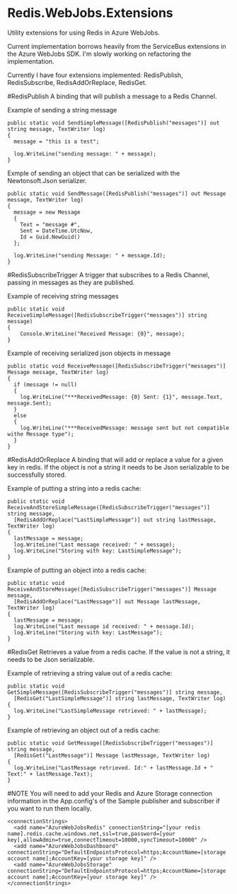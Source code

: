 # Redis.WebJobs.Extensions
Utility extensions for using Redis in Azure WebJobs.

Current implementation borrows heavily from the ServiceBus extensions in the Azure WebJobs SDK.  I'm slowly working on refactoring the implementation.

Currently I have four extensions implemented: RedisPublish, RedisSubscribe, RedisAddOrReplace, RedisGet.

#RedisPublish
A binding that will publish a message to a Redis Channel.

Example of sending a string message
```
public static void SendSimpleMessage([RedisPublish("messages")] out string message, TextWriter log)
{
  message = "this is a test";

  log.WriteLine("sending message: " + message);
}
```

Exmple of sending an object that can be serialized with the Newtonsoft.Json serializer.
```
public static void SendMessage([RedisPublish("messages")] out Message message, TextWriter log)
{
  message = new Message
  {
    Text = "message #",
    Sent = DateTime.UtcNow,
    Id = Guid.NewGuid()
  };

  log.WriteLine("sending Message: " + message.Id);
}
```

#RedisSubscribeTrigger
A trigger that subscribes to a Redis Channel, passing in messages as they are published.

Example of receiving string messages
```
public static void ReceiveSimpleMessage([RedisSubscribeTrigger("messages")] string message)
{
    Console.WriteLine("Received Message: {0}", message);
}
```

Example of receiving serialized json objects in message
```
public static void ReceiveMessage([RedisSubscribeTrigger("messages")] Message message, TextWriter log)
{
  if (message != null)
  {
    log.WriteLine("***ReceivedMessage: {0} Sent: {1}", message.Text, message.Sent);
  }
  else
  {
    log.WriteLine("***ReceivedMessage: message sent but not compatible withe Message type");
  }
}
```

#RedisAddOrReplace
A binding that will add or replace a value for a given key in redis.  If the object is not a string it needs to be Json serializable to be successfully stored.

Example of putting a string into a redis cache:
```
public static void ReceiveAndStoreSimpleMessage([RedisSubscribeTrigger("messages")] string message,
  [RedisAddOrReplace("LastSimpleMessage")] out string lastMessage, TextWriter log)
{
  lastMessage = message;
  log.WriteLine("Last message received: " + message);
  log.WriteLine("Storing with key: LastSimpleMessage");
}
```

Example of putting an object into a redis cache:
```
public static void ReceiveAndStoreMessage([RedisSubscribeTrigger("messages")] Message message,
  [RedisAddOrReplace("LastMessage")] out Message lastMessage, TextWriter log)
{
  lastMessage = message;
  log.WriteLine("Last message id received: " + message.Id);
  log.WriteLine("Storing with key: LastMessage");
}
```

#RedisGet
Retrieves a value from a redis cache.  If the value is not a string, it needs to be Json serializable.

Example of retrieving a string value out of a redis cache:
```
public static void GetSimpleMessage([RedisSubscribeTrigger("messages")] string message, 
  [RedisGet("LastSimpleMessage")] string lastMessage, TextWriter log)
{
  log.WriteLine("LastSimpleMessage retrieved: " + lastMessage);
}
```

Example of retrieving an object out of a redis cache:
```
public static void GetMessage([RedisSubscribeTrigger("messages")] string message, 
  [RedisGet("LastMessage")] Message lastMessage, TextWriter log)
{
  log.WriteLine("LastMessage retrieved. Id:" + lastMessage.Id + " Text:" + lastMessage.Text);
}
```

#NOTE
You will need to add your Redis and Azure Storage connection information in the App.config's of the Sample publisher and subscriber if you want to run them locally.

```
<connectionStrings>
  <add name="AzureWebJobsRedis" connectionString="[your redis name].redis.cache.windows.net,ssl=true,password=[your key],allowAdmin=true,connectTimeout=10000,syncTimeout=10000" />
  <add name="AzureWebJobsDashboard" connectionString="DefaultEndpointsProtocol=https;AccountName=[storage account name];AccountKey=[your storage key]" />
  <add name="AzureWebJobsStorage" connectionString="DefaultEndpointsProtocol=https;AccountName=[storage account name];AccountKey=[your storage key]" />
</connectionStrings>
```
